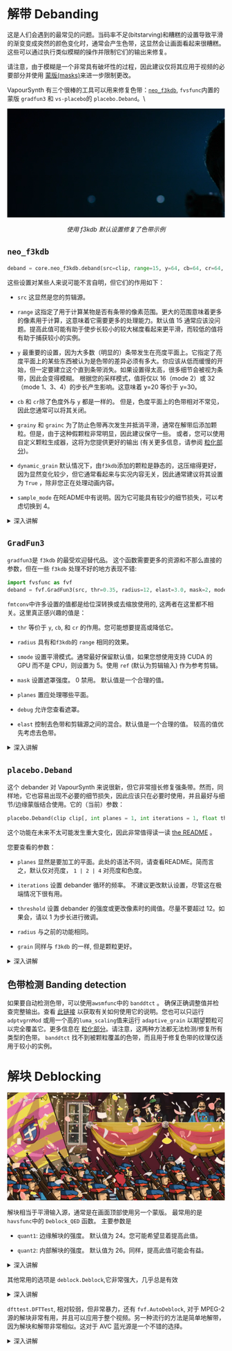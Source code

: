 # 解带 Debanding

这是人们会遇到的最常见的问题。当码率不足(bitstarving)和糟糕的设置导致平滑的渐变变成突然的颜色变化时，通常会产生色带，这显然会让画面看起来很糟糕。这些可以通过执行类似模糊的操作并限制它们的输出来修复。

请注意，由于模糊是一个非常具有破坏性的过程，因此建议仅将其应用于视频的必要部分并使用 [蒙版(masks)](masking.md)来进一步限制更改。

VapourSynth 有三个很棒的工具可以用来修复色带：[`neo_f3kdb`](https://github.com/HomeOfAviSynthPlusEvolution/neo_f3kdb/), `fvsfunc`内置的蒙版 `gradfun3` 和 `vs-placebo`的 `placebo.Deband`。\

<p align="center">
<img src='Pictures/debanding0.png' onmouseover="this.src='Pictures/debanding1.png';" onmouseout="this.src='Pictures/debanding0.png';" />
</p>
<p align="center">
<i>使用 f3kdb 默认设置修复了色带示例</i>
</p>

## `neo_f3kdb`

```py
deband = core.neo_f3kdb.deband(src=clip, range=15, y=64, cb=64, cr=64, grainy=64, grainc=64, dynamic_grain=False, sample_mode=2)
```

这些设置对某些人来说可能不言自明，但它们的作用如下：

-   `src` 这显然是您的剪辑源。

-   `range` 这指定了用于计算某物是否有条带的像素范围。更大的范围意味着更多的像素用于计算，这意味着它需要更多的处理能力。默认值 15 通常应该没问题。提高此值可能有助于使步长较小的较大梯度看起来更平滑，而较低的值将有助于捕获较小的实例。

-   `y` 最重要的设置，因为大多数（明显的）条带发生在亮度平面上。它指定了亮度平面上的某些东西被认为是色带的差异必须有多大。你应该从低而缓慢的开始，但一定要建立这个直到条带消失。如果设置得太高，很多细节会被视为条带，因此会变得模糊。
    根据您的采样模式，值将仅以 16（mode 2）或 32（mode 1、3、4）的步长产生影响。这意味着 y=20 等价于 y=30。

-   `cb` 和 `cr`除了色度外与 `y` 都是一样的。 但是，色度平面上的色带相对不常见，因此您通常可以将其关闭。

-   `grainy` 和 `grainc` 为了防止色带再次发生并抵消平滑，通常在解带后添加颗粒。但是，由于这种假颗粒非常明显，因此建议保守一些。 或者，您可以使用自定义颗粒生成器，这将为您提供更好的输出 (有关更多信息，请参阅 [粒化部分](graining.md))。

-   `dynamic_grain` 默认情况下，由`f3kdb`添加的颗粒是静态的，这压缩得更好，因为显然变化较少，但它通常看起来与实况内容无关，因此通常建议将其设置为 `True` ，除非您正在处理动画内容。

-   `sample_mode` 在README中有说明。因为它可能具有较少的细节损失，可以考虑切换到 4。

<details>
<summary>深入讲解</summary>
TODO
</details>

## `GradFun3`

`gradfun3`是 `f3kdb` 的最受欢迎替代品。 这个函数需要更多的资源和不那么直接的参数，但在一些 `f3kdb` 处理不好的地方表现不错:

```py
import fvsfunc as fvf
deband = fvf.GradFun3(src, thr=0.35, radius=12, elast=3.0, mask=2, mode=3, ampo=1, ampn=0, pat=32, dyn=False, staticnoise=False, smode=2, thr_det=2 + round(max(thr - 0.35, 0) / 0.3), debug=False, thrc=thr, radiusc=radius, elastc=elast, planes=list(range(src.format.num_planes)), ref=src, bits=src.format.bits_per_sample) # + resizing variables
```

`fmtconv`中许多设置的值都是给位深转换或去缩放使用的, 这两者在这里都不相关。这里真正感兴趣的值是：

-   `thr` 等价于 `y`, `cb`, 和 `cr` 的作用。您可能想要提高或降低它。

-   `radius` 具有和`f3kdb`的 `range` 相同的效果。

-   `smode` 设置平滑模式。通常最好保留默认值，如果您想使用支持 CUDA 的 GPU 而不是 CPU，则设置为 5。使用 `ref` (默认为剪辑输入) 作为参考剪辑。

-   `mask` 设置遮罩强度。 0 禁用。 默认值是一个合理的值。

-   `planes` 置应处理哪些平面。

-   `debug` 允许您查看遮罩。

-   `elast` 控制去色带和剪辑源之间的混合。默认值是一个合理的值。
较高的值优先考虑去色带。

<details>
<summary>深入讲解</summary>
TODO
要更深入地解释 `thr` 和 `elast` 的作用, 请查看 <a href=https://github.com/HomeOfVapourSynthEvolution/mvsfunc/blob/master/mvsfunc.py#L1735><code>mvsfunc</code></a>的算法解释.
</details>

## `placebo.Deband`

这个 debander 对 VapourSynth 来说很新，但它非常擅长修复强条带。然而，同样地，它也容易出现不必要的细节损失，因此应该只在必要时使用，并且最好与细节/边缘蒙版结合使用。它的（当前）参数：

```py
placebo.Deband(clip clip[, int planes = 1, int iterations = 1, float threshold = 4.0, float radius = 16.0, float grain = 6.0, int dither = True, int dither_algo = 0])
```

这个功能在未来不太可能发生重大变化，因此非常值得读一读 [the README](https://github.com/Lypheo/vs-placebo/blob/master/README.md) 。

您要查看的参数：

-   `planes` 显然是要加工的平面。此处的语法不同，请查看README。简而言之，默认仅对亮度， `1 | 2 | 4` 对亮度和色度。

-   `iterations` 设置 debander 循环的频率。 不建议更改默认设置，尽管这在极端情况下很有用。

-   `threshold` 设置 debander 的强度或更改像素时的阈值。尽量不要超过 12。如果会，请以 1 为步长进行微调。

-   `radius` 与之前的功能相同。

-   `grain` 同样与 `f3kdb` 的一样, 但是颗粒更好。

<details>
<summary>深入讲解</summary>
TODO
它使用了 mpv debander，只是平均一个范围内的像素，如果差异低于阈值，则输出平均值。该算法在 <a href="https://github.com/haasn/libplacebo/blob/master/src/shaders/sampling.c#L167">中进行了解释</a>.
</details>

## 色带检测 Banding detection

如果要自动检测色带，可以使用`awsmfunc`中的 `banddtct` 。 确保正确调整值并检查完整输出。查看 [此链接](https://git.concertos.live/AHD/awsmfunc/wiki/Using-detect.py) 以获取有关如何使用它的说明。您也可以只运行 `adptvgrnMod` 或用一个高的`luma_scaling`值来运行 `adaptive_grain` 以期望颗粒可以完全覆盖它。更多信息在
[粒化部分](graining)。请注意，这两种方法都无法检测/修复所有类型的色带。 `banddtct` 找不到被颗粒覆盖的色带，而且用于修复色带的纹理仅适用于较小的实例。

# 解块 Deblocking

<p align="center">
<img src='Pictures/deblock1.png' onmouseover="this.src='Pictures/deblock2.png';" onmouseout="this.src='Pictures/deblock1.png';"/>
</p>

解块相当于平滑输入源，通常是在画面顶部使用另一个蒙版。 最常用的是`havsfunc`中的 `Deblock_QED` 函数。
 主要参数是

-   `quant1`: 边缘解块的强度。 默认值为 24。您可能希望显着提高此值。

-   `quant2`: 内部解块的强度。 默认值为 26。同样，提高此值可能会有益。

<details>
<summary>深入讲解</summary>
TODO
</details>

其他常用的选项是 `deblock.Deblock`,它非常强大，几乎总是有效

<details>
<summary>深入讲解</summary>
TODO
</details>

`dfttest.DFTTest`, 相对较弱，但非常暴力，还有
`fvf.AutoDeblock`, 对于 MPEG-2 源的解块非常有用，并且可以应用于整个视频。另一种流行的方法是简单地解带，因为解块和解带非常相似。这对于 AVC 蓝光源是一个不错的选择。

<details>
<summary>深入讲解</summary>
TODO
</details>
